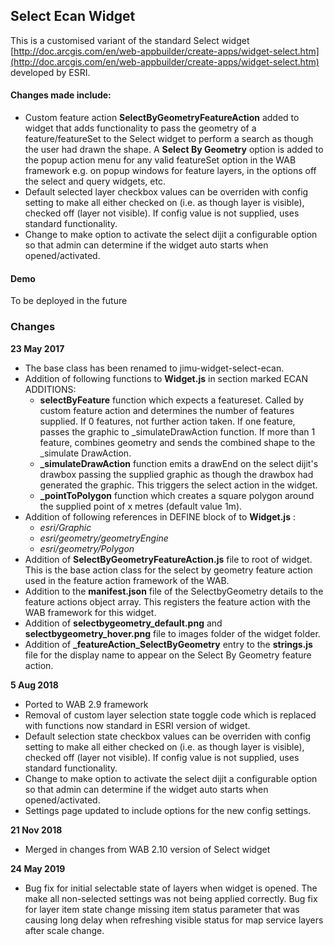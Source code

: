 ## Select Ecan Widget
This is a customised variant of the standard Select widget [http://doc.arcgis.com/en/web-appbuilder/create-apps/widget-select.htm](http://doc.arcgis.com/en/web-appbuilder/create-apps/widget-select.htm) developed by ESRI.

#### Changes made include:  

- Custom feature action **SelectByGeometryFeatureAction** added to widget that adds functionality to pass the geometry of a feature/featureSet to the Select widget to perform a search as though the user had drawn the shape.  A **Select By Geometry** option is added to the popup action menu for any valid featureSet option in the WAB framework e.g. on popup windows for feature layers, in the options off the select and query widgets, etc.  
- Default selected layer checkbox values can be overriden with config setting to make all either checked on (i.e. as though layer is visible), checked off (layer not visible).  If config value is not supplied, uses standard functionality.
- Change to make option to activate the select dijit a configurable option so that admin can determine if the widget auto starts when opened/activated.


#### Demo
To be deployed in the future

### Changes

**23 May 2017**     


- The base class has been renamed to jimu-widget-select-ecan.  
- Addition of following functions to **Widget.js** in section marked ECAN ADDITIONS:  
    -  **selectByFeature** function which expects a featureset.  Called by custom feature action and determines the number of features supplied.  If 0 features, not further action taken.  If one feature, passes the graphic to _simulateDrawAction function.  If more than 1 feature, combines geometry and sends the combined shape to the _simulate DrawAction.
    -  **\_simulateDrawAction** function emits a drawEnd on the select dijit's drawbox passing the supplied graphic as though the drawbox had generated the graphic.  This triggers the select action in the widget.
    -  **\_pointToPolygon** function which creates a square polygon around the supplied point of x metres (default value 1m).
- Addition of following references in DEFINE block of to **Widget.js** :
	- *esri/Graphic*
	- *esri/geometry/geometryEngine*
	- *esri/geometry/Polygon*
- Addition of **SelectByGeometryFeatureAction.js** file to root of widget.  This is the base action class for the select by geometry feature action used in the feature action framework of the WAB.
- Addition to the **manifest.json** file of the SelectbyGeometry details to the feature actions object array.  This registers the feature action with the WAB framework for this widget.
- Addition of **selectbygeometry\_default.png** and **selectbygeometry\_hover.png** file to images folder of the widget folder.
- Addition of **\_featureAction_SelectByGeometry** entry to the **strings.js** file for the display name to appear on the Select By Geometry feature action.


**5 Aug 2018** 


- Ported to WAB 2.9 framework
- Removal of custom layer selection state toggle code which is replaced with functions now standard in ESRI version of widget.
- Default selection state checkbox values can be overriden with config setting to make all either checked on (i.e. as though layer is visible), checked off (layer not visible).  If config value is not supplied, uses standard functionality.
- Change to make option to activate the select dijit a configurable option so that admin can determine if the widget auto starts when opened/activated.
- Settings page updated to include options for the new config settings.     

 
**21 Nov 2018** 


- Merged in changes from WAB 2.10 version of Select widget


**24 May 2019**

- Bug fix for initial selectable state of layers when widget is opened. The make all non-selected settings was not being applied correctly. Bug fix for layer item state change missing item status parameter that was causing long delay when refreshing visible status for map service layers after scale change.

